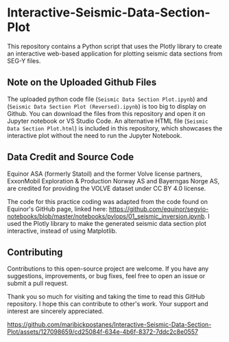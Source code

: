 # Interactive-Seismic-Data-Section-Plot
This repository contains a Python script that uses the Plotly library to create an interactive web-based application for plotting seismic data sections from SEG-Y files.

## Note on the Uploaded Github Files
The uploaded python code file (`Seismic Data Section Plot.ipynb`) and (`Seismic Data Section Plot (Reversed).ipynb`) is too big to display on Github. You can download the files from this repository and open it on Jupyter notebook or VS Studio Code. An alternative HTML file (`Seismic Data Section Plot.html`) is included in this repository, which showcases the interactive plot without the need to run the Jupyter Notebook. 

## Data Credit and Source Code
Equinor ASA (formerly Statoil) and the former Volve license partners, ExxonMobil Exploration & Production Norway AS and Bayerngas Norge AS, are credited for providing the VOLVE dataset under CC BY 4.0 license.

The code for this practice coding was adapted from the code found on Equinor's GitHub page, linked here: https://github.com/equinor/segyio-notebooks/blob/master/notebooks/pylops/01_seismic_inversion.ipynb. I used the Plotly library to make the generated seismic data section plot interactive, instead of using Matplotlib.

## Contributing
Contributions to this open-source project are welcome. If you have any suggestions, improvements, or bug fixes, feel free to open an issue or submit a pull request.

Thank you so much for visiting and taking the time to read this GitHub repository. I hope this can contribute to other's work. Your support and interest are sincerely appreciated.

https://github.com/maribickpostanes/Interactive-Seismic-Data-Section-Plot/assets/127098659/cd25084f-634e-4b6f-8372-7ddc2c8e0557
